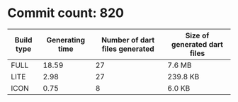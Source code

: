 # Commit count: 820
| Build type | Generating time | Number of dart files generated | Size of generated dart files |
|------------|-----------------|-------------------------------|------------------------------|
| FULL | 18.59 | 27 | 7.6 MB |
| LITE | 2.98 | 27 | 239.8 KB |
| ICON | 0.75 | 8 | 6.0 KB |
